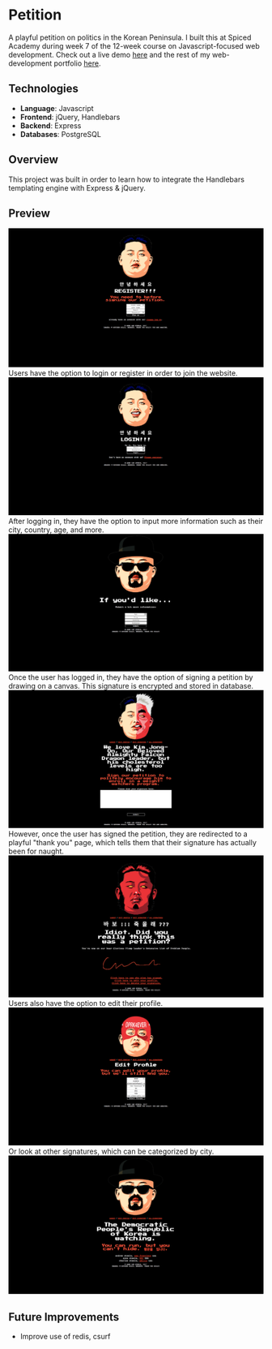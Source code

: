 # Petition
A playful petition on politics in the Korean Peninsula. I built this at Spiced Academy during week 7 of the 12-week course on Javascript-focused web development. Check out a live demo [here](https://aleesteele-petition.herokuapp.com/) and the rest of my web-development portfolio [here](https://github.com/aleesteele/portfolio).

## Technologies
- **Language**: Javascript
- **Frontend**: jQuery, Handlebars
- **Backend**: Express
- **Databases**: PostgreSQL

## Overview
This project was built in order to learn how to integrate the Handlebars templating engine with Express & jQuery.

## Preview
![register](https://github.com/aleesteele/petition/blob/master/public/register.png)
Users have the option to login or register in order to join the website.
![login](https://github.com/aleesteele/petition/blob/master/public/login.png)
After logging in, they have the option to input more information such as their city, country, age, and more.
![more-info](https://github.com/aleesteele/petition/blob/master/public/more-info.png)
Once the user has logged in, they have the option of signing a petition by drawing on a canvas. This signature is encrypted and stored in database.
![petition](https://github.com/aleesteele/petition/blob/master/public/petition.png)
However, once the user has signed the petition, they are redirected to a playful "thank you" page, which tells them that their signature has actually been for naught.
![thank-you](https://github.com/aleesteele/petition/blob/master/public/thank-you.png)
Users also have the option to edit their profile.
![edit-profile](https://github.com/aleesteele/petition/blob/master/public/edit-profile.png)
Or look at other signatures, which can be categorized by city.
![signatures](https://github.com/aleesteele/petition/blob/master/public/signatures.png)


## Future Improvements
- Improve use of redis, csurf
